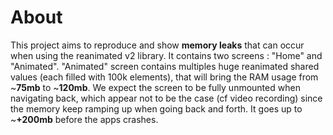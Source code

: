 # About

This project aims to reproduce and show **memory leaks** that can occur when using the reanimated v2 library.
It contains two screens : "Home" and "Animated".
"Animated" screen contains multiples huge reanimated shared values (each filled with 100k elements), that will bring the RAM usage from ~**75mb** to ~**120mb**. We expect the screen to be fully unmounted when navigating back, which appear not to be the case (cf video recording) since the memory keep ramping up when going back and forth. It goes up to ~**+200mb** before the apps crashes.
